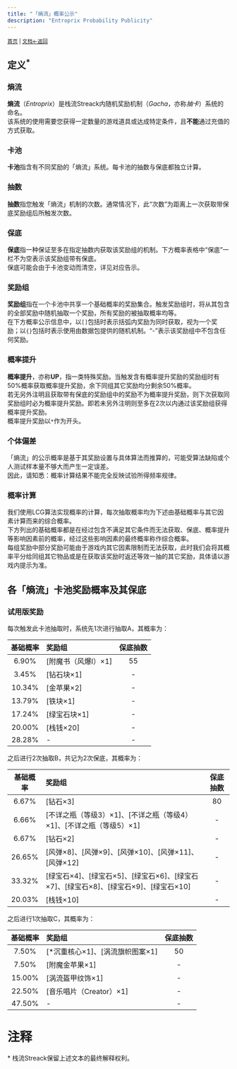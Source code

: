 ```yaml
---
title: "「熵流」概率公示"
description: "Entroprix Probability Publicity"
---
```

<small id="old_menu"><a href="/Streack/">首页</a> | <a href="/Streack/doc/">文档</a></small><small><a href="../../">←返回</a></small><br>

## 定义<sup>*</sup>
### 熵流
**熵流**（*Entroprix*）是栈流Streack内随机奖励机制（*Gacha*，亦称*抽卡*）系统的命名。<br>
该系统的使用需要您获得一定数量的游戏道具或达成特定条件，且**不能**通过充值的方式获取。

### 卡池
**卡池**指含有不同奖励的「熵流」系统。每卡池的抽数与保底都独立计算。

### 抽数
**抽数**指您触发「熵流」机制的次数。通常情况下，此“次数”为距离上一次获取带保底奖励组后所触发次数。

### 保底
**保底**指一种保证至多在指定抽数内获取该奖励组的机制。下方概率表格中“保底”一栏不为空表示该奖励组带有保底。<br>
保底可能会由于卡池变动而清空，详见对应告示。

### 奖励组
**奖励组**指在一个卡池中共享一个基础概率的奖励集合。触发奖励组时，将从其包含的全部奖励中随机抽取一个奖励，所有奖励的被抽取概率均等。<br>
在下方概率公示信息中，以`[]`包括时表示括弧内奖励为同时获取，视为一个奖励；以`{}`包括时表示使用由数据包提供的随机机制。“-”表示该奖励组中不包含任何奖励。

### 概率提升
**概率提升**，亦称**UP**，指一类特殊奖励。当触发含有概率提升奖励的奖励组时有50%概率获取概率提升奖励，余下同组其它奖励均分剩余50%概率。<br>
若无另外注明且获取带有保底的奖励组中的奖励不为概率提升奖励，则下次获取同奖励组时必为概率提升奖励。即若未另外注明则至多在2次以内通过该奖励组获得概率提升奖励。<br>
概率提升奖励以`*`作为开头。

### 个体偏差
「熵流」的公示概率是基于其奖励设置与具体算法而推算的，可能受算法缺陷或个人测试样本量不够大而产生一定误差。<br>
因此，请知悉：概率计算结果不能完全反映试验所得频率规律。

### 概率计算
我们使用LCG算法实现概率的计算，每次抽取概率均为下述由基础概率与其它因素计算而来的综合概率。<br>
下方列出的基础概率都是在经过包含不满足其它条件而无法获取、保底、概率提升等影响因素前的概率，经过这些影响因素的最终概率称作综合概率。<br>
每组奖励中部分奖励可能由于游戏内其它因素限制而无法获取，此时我们会将其概率平分给同组其它物品或是在获取该奖励时返还等效一抽的其它奖励，具体请以游戏内提示为准。

## 各「熵流」卡池奖励概率及其保底

### 试用版奖励
每次触发此卡池抽取时，系统先1次进行抽取A，其概率为：

| 基础概率 | 奖励组 | 保底抽数 |
|:-:|:----|:-:|
|6.90%|[附魔书（风爆I）×1]|55|
|3.45%|[钻石块×1]|-|
|10.34%|[金苹果×2]|-|
|13.79%|[铁块×1]|-|
|17.24%|[绿宝石块×1]|-|
|20.00%|[栈钱×20]|-|
|28.28%|-|-|

之后进行2次抽取B，共记为2次保底，其概率为：

| 基础概率 | 奖励组 | 保底抽数 |
|:-:|:----|:-:|
|6.67%|[钻石×3]|80|
|6.66%|[不详之瓶（等级3）×1]、[不详之瓶（等级4）×1]、[不详之瓶（等级5）×1]|-|
|6.67%|[钻石×2]|-|
|26.65%|[风弹×8]、[风弹×9]、[风弹×10]、[风弹×11]、[风弹×12]|-|
|33.32%|[绿宝石×4]、[绿宝石×5]、[绿宝石×6]、[绿宝石×7]、[绿宝石×8]、[绿宝石×9]、[绿宝石×10]|-|
|20.03%|[栈钱×10]|-|

之后进行1次抽取C，其概率为：

| 基础概率 | 奖励组 | 保底抽数 |
|:-:|:----|:-:|
|7.50%|[\*沉重核心×1]、[涡流旗帜图案×1]|50|
|7.50%|[附魔金苹果×1]|-|
|15.00%|[涡流盔甲纹饰×1]|-|
|22.50%|[音乐唱片（Creator）×1]|-|
|47.50%|-|-|

# 注释
\* 栈流Streack保留上述文本的最终解释权利。<br>

<script src="https://rs.kdxiaoyi.top/res/scripts/js/sober@1.0.6.min.js"></script><script src="https://kdxiaoyi.top/Streack/page/js/pmd.js"></script><script src="https://rs.kdxiaoyi.top/res/scripts/js/pmd-reRender.min.js"></script>
